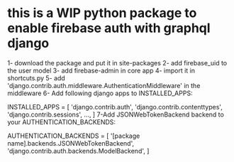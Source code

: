 # this is a WIP python package to enable firebase auth with graphql django 
1- download the package and put it in site-packages
2- add firebase_uid to the user model
3- add firebase-admin in core app
4- import it in shortcuts.py
5- add 'django.contrib.auth.middleware.AuthenticationMiddleware' in the middleware
6- Add following django apps to INSTALLED_APPS:

INSTALLED_APPS = [
    'django.contrib.auth',
    'django.contrib.contenttypes',
    'django.contrib.sessions',
    ...,
]
7-Add JSONWebTokenBackend backend to your AUTHENTICATION_BACKENDS:

AUTHENTICATION_BACKENDS = [
    '[package name].backends.JSONWebTokenBackend',
    'django.contrib.auth.backends.ModelBackend',
]
